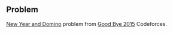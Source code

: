 Problem
-------

[New Year and Domino](http://codeforces.com/contest/611/problem/C) problem from
[Good Bye 2015](http://codeforces.com/contest/611) Codeforces.